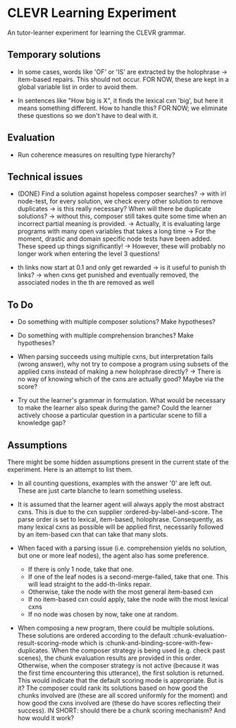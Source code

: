 # CLEVR Learning Experiment

An tutor-learner experiment for learning the CLEVR grammar.

## Temporary solutions

 - In some cases, words like 'OF' or 'IS' are extracted by the holophrase -> item-based repairs. 
   This should not occur. FOR NOW, these are kept in a global variable list in order to avoid them.

 - In sentences like "How big is X", it finds the lexical cxn 'big', but here it means something different.
   How to handle this? FOR NOW; we eliminate these questions so we don't have to deal with it.

## Evaluation

 - Run coherence measures on resulting type hierarchy? 

## Technical issues

 - (DONE) Find a solution against hopeless composer searches?
	-> with irl node-test, for every solution, we check every other solution to remove duplicates
	-> is this really necessary? When will there be duplicate solutions?
	-> without this, composer still takes quite some time when an incorrect partial meaning is provided.
	-> Actually, it is evaluating large programs with many open variables that takes a long time
	-> For the moment, drastic and domain specific node tests have been added. These speed up things significantly!
	-> However, these will probably no longer work when entering the level 3 questions!

 - th links now start at 0.1 and only get rewarded
	-> is it useful to punish th links?
        -> when cxns get punished and eventually removed, the associated nodes in the th are removed as well

## To Do 

 - Do something with multiple composer solutions? Make hypotheses?
 - Do something with multiple comprehension branches? Make hypotheses?

 - When parsing succeeds using multiple cxns, but interpretation fails (wrong answer), 
   why not try to compose a program using subsets of the applied cxns instead of making a new holophrase directly?
	-> There is no way of knowing which of the cxns are actually good? Maybe via the score?

 - Try out the learner's grammar in formulation. What would be necessary to make the learner also speak during the game? Could the learner actively choose a particular question in a particular scene to fill a knowledge gap?

## Assumptions

There might be some hidden assumptions present in the current state of the experiment.
Here is an attempt to list them.

 - In all counting questions, examples with the answer '0' are left out. These are just carte blanche to learn something useless.

 - It is assumed that the learner agent will always apply the most abstract cxns. This is due to the cxn supplier :ordered-by-label-and-score. The parse order is set to lexical, item-based, holophrase. Consequently, as many lexical cxns as possible will be applied first, necessarily followed by an item-based cxn that can take that many slots. 

 - When faced with a parsing issue (i.e. comprehension yields no solution, but one or more leaf nodes), the agent also has some preference. 
	- If there is only 1 node, take that one. 
	- If one of the leaf nodes is a second-merge-failed, take that one. This will lead straight to the add-th-links repair. 
	- Otherwise, take the node with the most general item-based cxn
	- If no item-based cxn could apply, take the node with the most lexical cxns
	- If no node was chosen by now, take one at random.

 - When composing a new program, there could be multiple solutions. These solutions are ordered according to the default :chunk-evaluation-result-scoring-mode which is :chunk-and-binding-score-with-few-duplicates. When the composer strategy is being used (e.g. check past scenes), the chunk evaluation results are provided in this order. Otherwise, when the composer strategy is not active (because it was the first time encountering this utterance), the first solution is returned. This would indicate that the default scoring mode is appropriate. But is it? The composer could rank its solutions based on how good the chunks involved are (these are all scored uniformly for the moment) and how good the cxns involved are (these do have scores reflecting their success). IN SHORT: should there be a chunk scoring mechanism? And how would it work?
